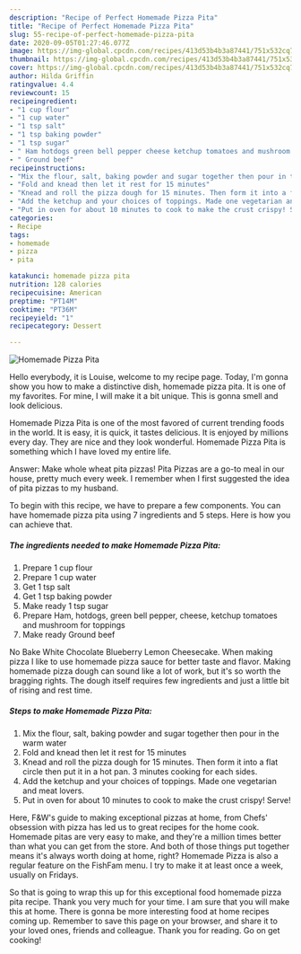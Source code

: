 ```yaml
---
description: "Recipe of Perfect Homemade Pizza Pita"
title: "Recipe of Perfect Homemade Pizza Pita"
slug: 55-recipe-of-perfect-homemade-pizza-pita
date: 2020-09-05T01:27:46.077Z
image: https://img-global.cpcdn.com/recipes/413d53b4b3a87441/751x532cq70/homemade-pizza-pita-recipe-main-photo.jpg
thumbnail: https://img-global.cpcdn.com/recipes/413d53b4b3a87441/751x532cq70/homemade-pizza-pita-recipe-main-photo.jpg
cover: https://img-global.cpcdn.com/recipes/413d53b4b3a87441/751x532cq70/homemade-pizza-pita-recipe-main-photo.jpg
author: Hilda Griffin
ratingvalue: 4.4
reviewcount: 15
recipeingredient:
- "1 cup flour"
- "1 cup water"
- "1 tsp salt"
- "1 tsp baking powder"
- "1 tsp sugar"
- " Ham hotdogs green bell pepper cheese ketchup tomatoes and mushroom for toppings"
- " Ground beef"
recipeinstructions:
- "Mix the flour, salt, baking powder and sugar together then pour in the warm water"
- "Fold and knead then let it rest for 15 minutes"
- "Knead and roll the pizza dough for 15 minutes. Then form it into a flat circle then put it in a hot pan. 3 minutes cooking for each sides."
- "Add the ketchup and your choices of toppings. Made one vegetarian and meat lovers."
- "Put in oven for about 10 minutes to cook to make the crust crispy! Serve!"
categories:
- Recipe
tags:
- homemade
- pizza
- pita

katakunci: homemade pizza pita 
nutrition: 128 calories
recipecuisine: American
preptime: "PT14M"
cooktime: "PT36M"
recipeyield: "1"
recipecategory: Dessert

---
```



![Homemade Pizza Pita](https://img-global.cpcdn.com/recipes/413d53b4b3a87441/751x532cq70/homemade-pizza-pita-recipe-main-photo.jpg)

Hello everybody, it is Louise, welcome to my recipe page. Today, I'm gonna show you how to make a distinctive dish, homemade pizza pita. It is one of my favorites. For mine, I will make it a bit unique. This is gonna smell and look delicious.

Homemade Pizza Pita is one of the most favored of current trending foods in the world. It is easy, it is quick, it tastes delicious. It is enjoyed by millions every day. They are nice and they look wonderful. Homemade Pizza Pita is something which I have loved my entire life.

Answer: Make whole wheat pita pizzas! Pita Pizzas are a go-to meal in our house, pretty much every week. I remember when I first suggested the idea of pita pizzas to my husband.


To begin with this recipe, we have to prepare a few components. You can have homemade pizza pita using 7 ingredients and 5 steps. Here is how you can achieve that.

<!--inarticleads1-->

##### The ingredients needed to make Homemade Pizza Pita:

1. Prepare 1 cup flour
1. Prepare 1 cup water
1. Get 1 tsp salt
1. Get 1 tsp baking powder
1. Make ready 1 tsp sugar
1. Prepare  Ham, hotdogs, green bell pepper, cheese, ketchup tomatoes and mushroom for toppings
1. Make ready  Ground beef


No Bake White Chocolate Blueberry Lemon Cheesecake. When making pizza I like to use homemade pizza sauce for better taste and flavor. Making homemade pizza dough can sound like a lot of work, but it&#39;s so worth the bragging rights. The dough itself requires few ingredients and just a little bit of rising and rest time. 

<!--inarticleads2-->

##### Steps to make Homemade Pizza Pita:

1. Mix the flour, salt, baking powder and sugar together then pour in the warm water
1. Fold and knead then let it rest for 15 minutes
1. Knead and roll the pizza dough for 15 minutes. Then form it into a flat circle then put it in a hot pan. 3 minutes cooking for each sides.
1. Add the ketchup and your choices of toppings. Made one vegetarian and meat lovers.
1. Put in oven for about 10 minutes to cook to make the crust crispy! Serve!


Here, F&amp;W&#39;s guide to making exceptional pizzas at home, from Chefs&#39; obsession with pizza has led us to great recipes for the home cook. Homemade pitas are very easy to make, and they&#39;re a million times better than what you can get from the store. And both of those things put together means it&#39;s always worth doing at home, right? Homemade Pizza is also a regular feature on the FishFam menu. I try to make it at least once a week, usually on Fridays. 

So that is going to wrap this up for this exceptional food homemade pizza pita recipe. Thank you very much for your time. I am sure that you will make this at home. There is gonna be more interesting food at home recipes coming up. Remember to save this page on your browser, and share it to your loved ones, friends and colleague. Thank you for reading. Go on get cooking!

